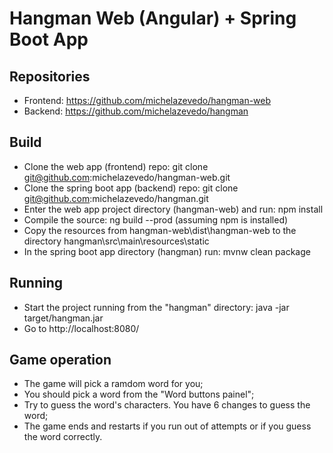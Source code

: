 # Hangman Web (Angular) + Spring Boot App

## Repositories
- Frontend: https://github.com/michelazevedo/hangman-web
- Backend: https://github.com/michelazevedo/hangman

## Build
- Clone the web app (frontend) repo: git clone git@github.com:michelazevedo/hangman-web.git
- Clone the spring boot app (backend) repo: git clone git@github.com:michelazevedo/hangman.git
- Enter the web app project directory (hangman-web) and run: npm install
- Compile the source: ng build --prod (assuming npm is installed)
- Copy the resources from hangman-web\dist\hangman-web to the directory hangman\src\main\resources\static
- In the spring boot app directory (hangman) run: mvnw clean package

## Running

- Start the project running from the "hangman" directory: java -jar target/hangman.jar 
- Go to http://localhost:8080/ 

## Game operation
- The game will pick a ramdom word for you;
- You should pick a word from the "Word buttons painel";
- Try to guess the word's characters. You have 6 changes to guess the word;
- The game ends and restarts if you run out of attempts or if you guess the word correctly.
